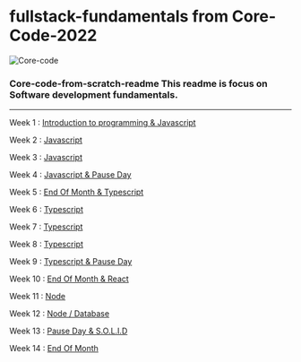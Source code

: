 # fullstack-fundamentals from Core-Code-2022
![Core-code](https://user-images.githubusercontent.com/109502959/180068652-17c363d8-9f97-4dca-a527-fd096a040a8e.png)  
### Core-code-from-scratch-readme This readme is focus on **Software development fundamentals.**
----------------------------------------------------------------------------------------------------------------------
Week 1 : [Introduction to programming & Javascript](https://github.com/Rapha-12/fullstack-fundamentals-2022/tree/main/src/week-1)

Week 2 : [Javascript](https://github.com/Rapha-12/fullstack-fundamentals-2022/tree/main/src/week-2)

Week 3 : [Javascript](https://github.com/Rapha-12/fullstack-fundamentals-2022/tree/main/src/week-3)

Week 4 : [Javascript & Pause Day](https://github.com/Rapha-12/fullstack-fundamentals-2022/tree/main/src/week-4_5)

Week 5 : [End Of Month & Typescript](https://github.com/Rapha-12/fullstack-fundamentals-2022/tree/main/src/week-4_5)

Week 6 : [Typescript](https://github.com/Rapha-12/fullstack-fundamentals-2022/tree/main/src/week-6)

Week 7 : [Typescript](https://github.com/Rapha-12/fullstack-fundamentals-2022/tree/main/src/week-7)

Week 8 : [Typescript](https://github.com/Rapha-12/fullstack-fundamentals-2022/tree/main/src/week-8)

Week 9 : [Typescript & Pause Day](https://github.com/Rapha-12/fullstack-fundamentals-2022/tree/main/src/week-9)

Week 10 : [End Of Month & React](https://github.com/Rapha-12/fullstack-fundamentals-2022/tree/main/src/week-10)

Week 11 : [Node](https://github.com/Rapha-12/fullstack-fundamentals-2022/tree/main/src/week-11)

Week 12 : [Node / Database](https://github.com/Rapha-12/fullstack-fundamentals-2022/tree/main/src/week-12)

Week 13 : [Pause Day & S.O.L.I.D](13)

Week 14 : [End Of Month](14)
